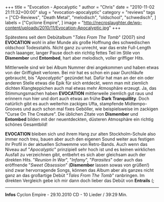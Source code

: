 +++
title = "Evocation - Apocalyptic "
author = "Chris"
date = "2010-11-02 21:11:32+00:00"
slug = "evocation-apocalyptic"
category = "reviews"
tags = ["CD-Reviews", "Death Metal", "melodisch", "oldschool", "schwedisch", ]
labels = ["Cyclone Empire", ]
image = "http://necroslaughter.de/wp-content/uploads/2010/11/Evocation-Apocalyptic.jpg"
+++

Spätestens seit dem Debütalbum "_Tales From The Tomb_" (2007) sind **EVOCATION** wohl in aller Munde als große Hoffnung des schwedischen oldschool Todesstahls. Nicht ganz zu unrecht, war das erste Full-Length nach laaanger, langer Pause doch ein richtig fettes Teil im Stile von **Dismember** und **Entombed**, hart aber melodisch, voller griffiger Hits.

Mittlerweile sind wir bei Album Nummer drei angekommen und haben etwas von der Griffigkeit verloren. Bei mir hat es schon ein paar Durchläufe gebraucht, bis "_Apocalyptic_" gezündet hat. Dafür hat man an der ein oder anderen Stelle etwas die Epik für sich entdeckt, wenn man mit ziemlich dichten Klangteppichen auch mal etwas mehr Atmosphäre erzeugt. Ja, das Stimmungsmachen haben **EVOCATION** mittlerweile ziemlich gut raus und erinnern nun hier und dort auch etwas an frühe **Dark Tranquillity**.
Doch natürlich gibt es auch weiterhin zackiges Ufta, stampfende Midtempo-Grooves und auch schon mal fixes Geböller, wie beispielsweise im zackigen "Curse On The Creature". Die üblichen Zitate von **Dismember** und **Entombed** bilden mit der neuentdeckten, düsteren Atmosphäre ein richtig schönes Gesamtbild!

**EVOCATION** bleiben sich und ihrem Hang zur alten Stockholm-Schule also immer noch treu, bauen aber auch den eigenen Sound weiter aus festigen ihr Profil in der aktuellen Schwemme von Retro-Bands. Auch wenn das Niveau auf "_Apocalyptic_" prinzipiell sehr hoch ist und es keinen wirklichen Ausfall zu verzeichnen gibt, entbehrt es sich aber gleichsam auch der direkten Hits. "_Reunion In War_", "_Infamy_", "_Parasites_" oder auch das eröffnende "_Sweet Obsession_" (**Dismember** lassen sowas von grüßen!) sind zwar hervorragende Songs, können das Album aber als ganzes nicht ganz an das großartige Debüt "_Tales From The Tomb_" ranbringen. Im direkten Vergleich gebe ich mir dann doch lieber das Debüt von **Entrails** (;





---
**Infos**
Cyclon Empire - 29.10.2010
CD - 10 Lieder / 39:29 Min.
